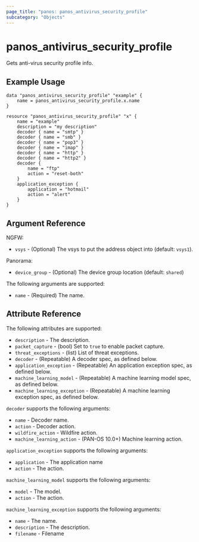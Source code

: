 ```yaml
---
page_title: "panos: panos_antivirus_security_profile"
subcategory: "Objects"
---
```


# panos_antivirus_security_profile

Gets anti-virus security profile info.


## Example Usage

```hcl
data "panos_antivirus_security_profile" "example" {
    name = panos_antivirus_security_profile.x.name
}

resource "panos_antivirus_security_profile" "x" {
    name = "example"
    description = "my description"
    decoder { name = "smtp" }
    decoder { name = "smb" }
    decoder { name = "pop3" }
    decoder { name = "imap" }
    decoder { name = "http" }
    decoder { name = "http2" }
    decoder {
        name = "ftp"
        action = "reset-both"
    }
    application_exception {
        application = "hotmail"
        action = "alert"
    }
}
```


## Argument Reference

NGFW:

* `vsys` - (Optional) The vsys to put the address object into (default:
  `vsys1`).

Panorama:

* `device_group` - (Optional) The device group location (default: `shared`)

The following arguments are supported:

* `name` - (Required) The name.


## Attribute Reference

The following attributes are supported:

* `description` - The description.
* `packet_capture` - (bool) Set to `true` to enable packet capture.
* `threat_exceptions` - (list) List of threat exceptions.
* `decoder` - (Repeatable) A decoder spec, as defined below.
* `application_exception` - (Repeatable) An application exception spec, as
  defined below.
* `machine_learning_model` - (Repeatable) A machine learning model spec, as
  defined below.
* `machine_learning_exception` - (Repeatable) A machine learning exception spec, as
  defined below.

`decoder` supports the following arguments:

* `name` - Decoder name.
* `action` - Decoder action.
* `wildfire_action` - Wildfire action.
* `machine_learning_action` - (PAN-OS 10.0+) Machine learning action.

`application_exception` supports the following arguments:

* `application` - The application name
* `action` - The action.

`machine_learning_model` supports the following arguments:

* `model` - The model.
* `action` - The action.

`machine_learning_exception` supports the following arguments:

* `name` - The name.
* `description` - The description.
* `filename` - Filename
